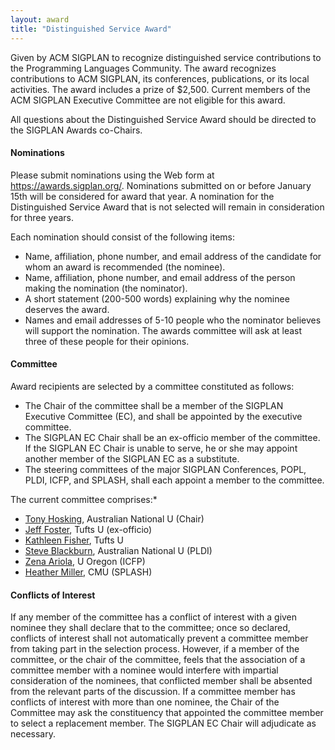 ```yaml
---
layout: award
title: "Distinguished Service Award"
---
```


Given by ACM SIGPLAN to recognize distinguished service contributions
to the Programming Languages Community. The award recognizes
contributions to ACM SIGPLAN, its conferences, publications, or its
local activities. The award includes a prize of $2,500. Current
members of the ACM SIGPLAN Executive Committee are not eligible for
this award.

All questions about the Distinguished Service Award should be directed
to the SIGPLAN Awards co-Chairs.

#### Nominations

Please submit nominations using the Web form at
<https://awards.sigplan.org/>.  Nominations submitted on or before
January 15th will be considered for award that year.  A nomination for
the Distinguished Service Award that is not selected will remain in
consideration for three years.

Each nomination should consist of the following items:

-   Name, affiliation, phone number, and email address of the candidate
    for whom an award is recommended (the nominee).
-   Name, affiliation, phone number, and email address of the person
    making the nomination (the nominator).
-   A short statement (200-500 words) explaining why the nominee
    deserves the award.
-   Names and email addresses of 5-10 people who the nominator
    believes will support the nomination. The awards committee will
    ask at least three of these people for their opinions.

#### Committee

Award recipients are selected by a committee constituted as follows:
* The Chair of the committee shall be a member of the SIGPLAN
  Executive Committee (EC), and shall be appointed by the executive
  committee.
* The SIGPLAN EC Chair shall be an ex-officio member of the committee.
  If the SIGPLAN EC Chair is unable to serve, he or she may appoint
  another member of the SIGPLAN EC as a substitute.
* The steering committees of the major SIGPLAN Conferences, POPL,
  PLDI, ICFP, and SPLASH, shall each appoint a member to the
  committee.

The current committee comprises:*
* [Tony Hosking](https://cs.anu.edu.au/tony-hosking/), Australian
  National U (Chair)
* [Jeff Foster](https://www.eecs.tufts.edu/~jfoster/), Tufts U
  (ex-officio)
* [Kathleen
  Fisher](https://www.cs.tufts.edu/~kfisher/Kathleen_Fisher/Home.html),
  Tufts U
* [Steve Blackburn](https://cecs.anu.edu.au/people/steve-blackburn),
  Australian National U (PLDI)
* [Zena Ariola](https://cs.uoregon.edu/profile/ariola), U Oregon
  (ICFP)
* [Heather
  Miller](https://isr.scs.cmu.edu/people/core-faculty/miller-heather.html),
  CMU (SPLASH)

#### Conflicts of Interest

If any member of the committee has a conflict of interest with a given
nominee they shall declare that to the committee; once so declared,
conflicts of interest shall not automatically prevent a committee
member from taking part in the selection process. However, if a member
of the committee, or the chair of the committee, feels that the
association of a committee member with a nominee would interfere with
impartial consideration of the nominees, that conflicted member shall
be absented from the relevant parts of the discussion. If a committee
member has conflicts of interest with more than one nominee, the Chair
of the Committee may ask the constituency that appointed the committee
member to select a replacement member.  The SIGPLAN EC Chair will
adjudicate as necessary.

